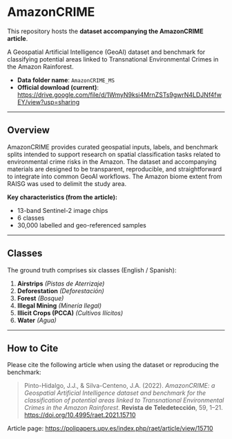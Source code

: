 # AmazonCRIME

This repository hosts the **dataset accompanying the AmazonCRIME article**.

A Geospatial Artificial Intelligence (GeoAI) dataset and benchmark for classifying potential areas linked to Transnational Environmental Crimes in the Amazon Rainforest.

- **Data folder name**: `AmazonCRIME_MS`
- **Official download (current)**: https://drive.google.com/file/d/1WmyN9ksi4MrnZSTs9gwrN4LDJNf4fwEY/view?usp=sharing

---

## Overview

AmazonCRIME provides curated geospatial inputs, labels, and benchmark splits intended to support research on spatial classification tasks related to environmental crime risks in the Amazon. The dataset and accompanying materials are designed to be transparent, reproducible, and straightforward to integrate into common GeoAI workflows. The Amazon biome extent from RAISG was used to delimit the study area.

**Key characteristics (from the article):**
- 13-band Sentinel-2 image chips
- 6 classes
- 30,000 labelled and geo-referenced samples

---

## Classes

The ground truth comprises six classes (English / Spanish):

1. **Airstrips** *(Pistas de Aterrizaje)*
2. **Deforestation** *(Deforestación)*
3. **Forest** *(Bosque)*
4. **Illegal Mining** *(Minería Ilegal)*
5. **Illicit Crops (PCCA)** *(Cultivos Ilícitos)*
6. **Water** *(Agua)*

---

## How to Cite

Please cite the following article when using the dataset or reproducing the benchmark:

> Pinto-Hidalgo, J.J., & Silva-Centeno, J.A. (2022). *AmazonCRIME: a Geospatial Artificial Intelligence dataset and benchmark for the classification of potential areas linked to Transnational Environmental Crimes in the Amazon Rainforest*. **Revista de Teledetección**, 59, 1–21. https://doi.org/10.4995/raet.2021.15710

Article page: https://polipapers.upv.es/index.php/raet/article/view/15710

